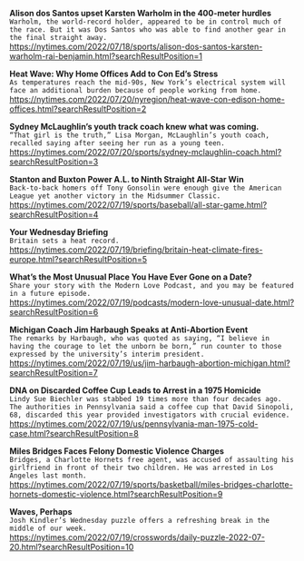 **Alison dos Santos upset Karsten Warholm in the 400-meter hurdles**\
`Warholm, the world-record holder, appeared to be in control much of the race. But it was Dos Santos who was able to find another gear in the final straight away.`\
https://nytimes.com/2022/07/18/sports/alison-dos-santos-karsten-warholm-rai-benjamin.html?searchResultPosition=1

**Heat Wave: Why Home Offices Add to Con Ed’s Stress**\
`As temperatures reach the mid-90s, New York’s electrical system will face an additional burden because of people working from home.`\
https://nytimes.com/2022/07/20/nyregion/heat-wave-con-edison-home-offices.html?searchResultPosition=2

**Sydney McLaughlin’s youth track coach knew what was coming.**\
`“That girl is the truth,” Lisa Morgan, McLaughlin’s youth coach, recalled saying after seeing her run as a young teen.`\
https://nytimes.com/2022/07/20/sports/sydney-mclaughlin-coach.html?searchResultPosition=3

**Stanton and Buxton Power A.L. to Ninth Straight All-Star Win**\
`Back-to-back homers off Tony Gonsolin were enough give the American League yet another victory in the Midsummer Classic.`\
https://nytimes.com/2022/07/19/sports/baseball/all-star-game.html?searchResultPosition=4

**Your Wednesday Briefing**\
`Britain sets a heat record.`\
https://nytimes.com/2022/07/19/briefing/britain-heat-climate-fires-europe.html?searchResultPosition=5

**What’s the Most Unusual Place You Have Ever Gone on a Date?**\
`Share your story with the Modern Love Podcast, and you may be featured in a future episode.`\
https://nytimes.com/2022/07/19/podcasts/modern-love-unusual-date.html?searchResultPosition=6

**Michigan Coach Jim Harbaugh Speaks at Anti-Abortion Event**\
`The remarks by Harbaugh, who was quoted as saying, “I believe in having the courage to let the unborn be born,” run counter to those expressed by the university’s interim president.`\
https://nytimes.com/2022/07/19/us/jim-harbaugh-abortion-michigan.html?searchResultPosition=7

**DNA on Discarded Coffee Cup Leads to Arrest in a 1975 Homicide**\
`Lindy Sue Biechler was stabbed 19 times more than four decades ago. The authorities in Pennsylvania said a coffee cup that David Sinopoli, 68, discarded this year provided investigators with crucial evidence.`\
https://nytimes.com/2022/07/19/us/pennsylvania-man-1975-cold-case.html?searchResultPosition=8

**Miles Bridges Faces Felony Domestic Violence Charges**\
`Bridges, a Charlotte Hornets free agent, was accused of assaulting his girlfriend in front of their two children. He was arrested in Los Angeles last month.`\
https://nytimes.com/2022/07/19/sports/basketball/miles-bridges-charlotte-hornets-domestic-violence.html?searchResultPosition=9

**Waves, Perhaps**\
`Josh Kindler’s Wednesday puzzle offers a refreshing break in the middle of our week.`\
https://nytimes.com/2022/07/19/crosswords/daily-puzzle-2022-07-20.html?searchResultPosition=10

